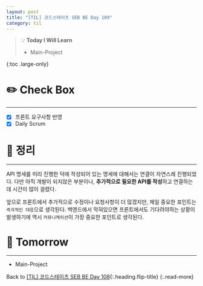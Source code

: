 ```yaml
---
layout: post
title: "[TIL] 코드스테이츠 SEB BE Day 109"
category: til
---
```

> 💡 **Today I Will Learn**
>
> * Main-Project

{:toc .large-only}

# ✏️ Check Box
***

* [x] <label>프론트 요구사항 반영</label>
* [x] <label>Daily Scrum</label>

# 📌 정리
***

API 명세를 미리 진행한 덕에 작성되어 있는 명세에 대해서는 연결이 자연스레 진행되었다. 다만 아직 개발이 되지않은 부분이나, **추가적으로 필요한 API를 작성**하고 연결하는데 시간이 많이 걸렸다.

앞으로 프론트에서 추가적으로 수정이나 요청사항이 더 많겠지만, 제일 중요한 포인트는 `즉각적인 대응`으로 생각된다. 백엔드에서 막혀있으면 프론트에서도 기다려야하는 상황이 발생하기에 역시 `커뮤니케이션`이 가장 중요한 포인트로 생각된다.

# 🎯 Tomorrow
***

* Main-Project

Back to [[TIL] 코드스테이츠 SEB BE Day 108](221005-til){:.heading.flip-title}
{:.read-more}